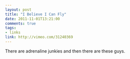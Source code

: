 ```yaml
---
layout: post
title: "I Believe I Can Fly"
date: 2011-11-01T13:21:00
comments: true
tags:
- links
link: http://vimeo.com/31240369
---
```

There are adrenaline junkies and then there are these guys. 
